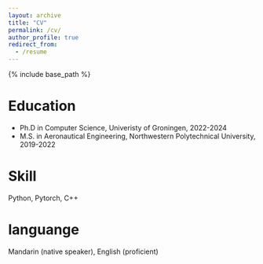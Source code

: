 ```yaml
---
layout: archive
title: "CV"
permalink: /cv/
author_profile: true
redirect_from:
  - /resume
---
```


{% include base_path %}

Education
======
* Ph.D in Computer Science, Univeristy of Groningen, 2022-2024
* M.S. in Aeronautical Engineering, Northwestern Polytechnical University, 2019-2022

Skill
======
Python, Pytorch, C++

languange
======
Mandarin (native speaker), English (proficient)

